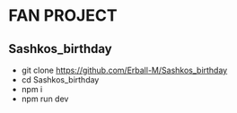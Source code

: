 # **FAN PROJECT**

## Sashkos_birthday
- git clone https://github.com/Erball-M/Sashkos_birthday
- cd Sashkos_birthday
- npm i
- npm run dev
